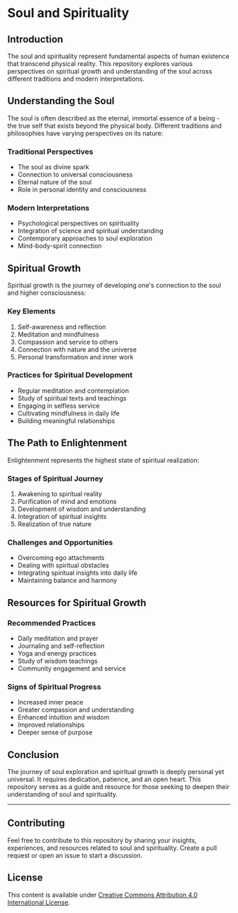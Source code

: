 # Soul and Spirituality

## Introduction
The soul and spirituality represent fundamental aspects of human existence that transcend physical reality. This repository explores various perspectives on spiritual growth and understanding of the soul across different traditions and modern interpretations.

## Understanding the Soul
The soul is often described as the eternal, immortal essence of a being - the true self that exists beyond the physical body. Different traditions and philosophies have varying perspectives on its nature:

### Traditional Perspectives
- The soul as divine spark
- Connection to universal consciousness
- Eternal nature of the soul
- Role in personal identity and consciousness

### Modern Interpretations
- Psychological perspectives on spirituality
- Integration of science and spiritual understanding
- Contemporary approaches to soul exploration
- Mind-body-spirit connection

## Spiritual Growth
Spiritual growth is the journey of developing one's connection to the soul and higher consciousness:

### Key Elements
1. Self-awareness and reflection
2. Meditation and mindfulness
3. Compassion and service to others
4. Connection with nature and the universe
5. Personal transformation and inner work

### Practices for Spiritual Development
- Regular meditation and contemplation
- Study of spiritual texts and teachings
- Engaging in selfless service
- Cultivating mindfulness in daily life
- Building meaningful relationships

## The Path to Enlightenment
Enlightenment represents the highest state of spiritual realization:

### Stages of Spiritual Journey
1. Awakening to spiritual reality
2. Purification of mind and emotions
3. Development of wisdom and understanding
4. Integration of spiritual insights
5. Realization of true nature

### Challenges and Opportunities
- Overcoming ego attachments
- Dealing with spiritual obstacles
- Integrating spiritual insights into daily life
- Maintaining balance and harmony

## Resources for Spiritual Growth
### Recommended Practices
- Daily meditation and prayer
- Journaling and self-reflection
- Yoga and energy practices
- Study of wisdom teachings
- Community engagement and service

### Signs of Spiritual Progress
- Increased inner peace
- Greater compassion and understanding
- Enhanced intuition and wisdom
- Improved relationships
- Deeper sense of purpose

## Conclusion
The journey of soul exploration and spiritual growth is deeply personal yet universal. It requires dedication, patience, and an open heart. This repository serves as a guide and resource for those seeking to deepen their understanding of soul and spirituality.

---

## Contributing
Feel free to contribute to this repository by sharing your insights, experiences, and resources related to soul and spirituality. Create a pull request or open an issue to start a discussion.

## License
This content is available under [Creative Commons Attribution 4.0 International License](https://creativecommons.org/licenses/by/4.0/).